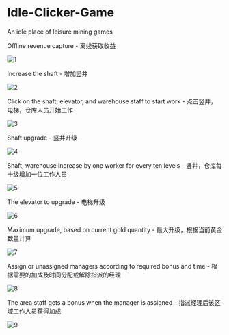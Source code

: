 # Idle-Clicker-Game
An idle place of leisure mining games

Offline revenue capture - 离线获取收益

![1](https://user-images.githubusercontent.com/33117617/175567990-3aba1472-e019-4f16-bc4f-a4aae9dd3f68.png)

Increase the shaft  - 增加竖井

![2](https://user-images.githubusercontent.com/33117617/175568087-4b567200-a4cb-48ac-a36e-f65b7f814eda.png)

Click on the shaft, elevator, and warehouse staff to start work - 点击竖井，电梯，仓库人员开始工作

![3](https://user-images.githubusercontent.com/33117617/175568086-456b6a51-ce86-42b4-8935-158b9ee8aae9.png)

Shaft upgrade - 竖井升级

![4](https://user-images.githubusercontent.com/33117617/175568085-807a1a43-b25e-454b-b116-1110aa01a372.png)

Shaft, warehouse increase by one worker for every ten levels  - 竖井，仓库每十级增加一位工作人员

![5](https://user-images.githubusercontent.com/33117617/175568084-5aa248e0-1a8b-4fbd-994b-416f24bfa124.png)

The elevator to upgrade - 电梯升级

![6](https://user-images.githubusercontent.com/33117617/175568090-8b8d35b5-f935-4e68-922d-97d7e2524254.png)

Maximum upgrade, based on current gold quantity - 最大升级，根据当前黄金数量计算

![7](https://user-images.githubusercontent.com/33117617/175568162-62a008cb-6202-460b-be97-7ce6acd57d1e.png)

Assign or unassigned managers according to required bonus and time  - 根据需要的加成及时间分配或解除指派的经理

![8](https://user-images.githubusercontent.com/33117617/175568160-25037093-145c-4205-a3a4-447d10f6c2a9.png)

The area staff gets a bonus when the manager is assigned  - 指派经理后该区域工作人员获得加成

![9](https://user-images.githubusercontent.com/33117617/175568161-6130168b-3e47-482b-9452-0de6b5c963c0.png)
